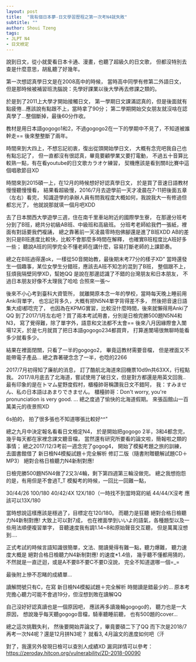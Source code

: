 ```yaml
---
layout: post
title:  "我有個日本夢-日文學習歷程之第一次考N4就失敗"
subtitle: ""
author: Shoui Tzeng
tags: 
- JLPT N4
- 日文檢定
---
```


說到日文，從小就愛看日本卡通、漫畫，也聽了超級久的日文歌，
但都沒特別去查是什麼意思，胡亂聽了好幾年。


第一次想認真學日文是在2008高中的時候，
當時高中同學有修第二外語日文，
但是那時候被補習班洗腦說：先學好課業以後大學再去修課之類的。



於是到了2011上大學才開始接觸日文，
第一學期日文課滿認真的，但是後面就有點疲倦...應該說有點跟不上，當時拿了90分；
第二學期開始交女朋友就沒啥在認真學了...整個斷掉，最後60分作收。



教材是用日本語gogogo1和2，不過gogogo2在一下的學期中不見了，不知道被誰幹走==
後來整整斷了兩年。



時間來到大四上，不想忘記初衷，復出從頭開始學日文，
大概有念完吧我自己也有點忘記了，
但一直都沒有很認真，畢竟要顧學業又要打電動，
不過五十音算比較熟一點，有在看youtube的日文歌カラオケ練習，
契機應該是看到關8比賽中這個唱歌節目XD


時間來到2015碩一上，在12月的時候想好好認真學日文，
於是買了音速日語教材慢慢聽慢慢看，
結果看超級慢，2016/7月去遊學前一天才凌晨在7-11把後面五章（左右）看完，
知識遊學的承辦人員有問我程度大概如何，我說我大一有修過但都忘光了，
他就說那就填一個月吧XDD


去了日本關西大學遊學三週，住在南千里車站附近的國際學生寮，
在那邊分班考分到了B班，總共分初級AB班、中級班和高級班。
分班考老師給我們一張紙，裡面有對話要我們複誦，
總之靠著前一天凌晨零時抱佛腳還是進了B班XDD
AB的差別只是B班進度比較快，比較不會那麼多時間在解釋，
也確實B班程度比A班好多一些；
聽說A班的同學完全不懂老師在講什麼，容易打斷老師的上課節奏。



總之在B班過得還ok，一樣從50音開始教，最後期末考77分的樣子XD"
當時還發生一個趣事，某位女學生分錯班，應該去A班不知怎的混到了B班，
整個跟不上，狂煩我隔壁同學XD，幫她QQ
是說在那邊認識了不錯的台灣朋友和日本朋友，
不過日本朋友好像不太理我了哈哈
合照來一張～







後來不小心考到臺科大資管所，
就離開原本念一年的學校，當時每天晚上睡前用Anki背單字，
也忘記背多久，大概有把N5N4單字背得差不多，
然後把音速日語集大成I都唸完了，
也因為在KPMG實習，比較沒什麼時間，後來就懶得用Anki了QQ
到了2017/1月左右吧？買了兩本考試用書，分別是日檢完勝500題N5N4和N3，
寫了覺得難，除了單字外，語意和文法都不太會==
後來八月因緣際會入闈場12天，於是七月就買了把日本語gogogo234都買齊，
打算進闈場很無聊時能看多少就看多少。


結果在裡面閉關，只看了一半的gogogo2，
畢竟這教材需要音檔，
但是裡面又不能帶電子產品...
總之靠著硬念念了一半，也唸的2266



2017/7月初得知了廉航的消息，
訂了酷航北海道來回機票10d9n共63XX，行程點我。
2017/8月底去了北海道，嘗試使用了破日文，但是對方都還是用英文回我..
最有印象的是在トマム星野度假村，櫃檯帥哥稱讚我日文不錯阿，
我：すみません、私の日本語はあまりできません。
櫃檯帥哥：Don't worry, you're pronunciation is very good.
...
總之度過了愉快的北海道假期。
來張函館山一百萬美元的夜景照XD



6s拍的，
拍了很多張也不知道哪張比較好^^"


總之九月中決定報名看看日文檢定N4，
於是開始把gogogo 2半，3和4都念完，
幾乎每天都在家裡念課文聽音檔，
當然還有研究所要看的論文啦，簡報啦之類的事情；
總之2017/12/3考前一週念完了gogog4，
開始了模擬考題之旅的訓練，
去圖書館借了
新日檢N4模擬試題＋完全解析 修訂二版（隨書附贈聽解試題CD＋MP3）
絕對合格日檢聽力N4新制對應! 

日檢完勝500題N5N4做了2又3/4輪，剩下第四週第三輪沒做完。
總之我想抱怨的是，有用但是不會過T_T
模擬考的時候，一回比一回難一點，



30/44/26 100/180
40/42/4X 12X/180（一時找不到當時寫的紙
44/44/X沒考 應該可以13X/180


當時想說這樣應該是穩過了，目標定在120/180。
而聽力是狂聽 絕對合格日檢聽力N4新制對應!
大致上可以對7成，
也在裡面學到いいよ的語氣，各種題型以及一些用法順便複習單字，
音聽速度我有調1.14~8和原始聲音交互聽，
但是萬萬沒想到....





正式考試的時候言語知識很簡單，文法、閱讀覺得有難一點，聽力爆難，
聽力速度大概是 絕對合格日檢聽力N4新制對應! 的速度*1.4倍，
幾乎聽不懂都用猜的，不然就是一直迂迴，或是A不要B不要C不要D沒說，
完全不知道選哪一個=_=


最後附上慘不忍睹的成績單...




讀解問號只有C，在寫 新日檢N4模擬試題＋完全解析 時閱讀是錯最少的...
原本考完擔心聽力可能不會過19分，但沒想到敗在讀解QQ


自己沒好好認真讀也是一個原因吧，
應該再多讀幾輪gogogo的，
聽力也是一大原因，
想說幾乎每天聽gogogo音檔，騎車聽睡前聽，
也有500題的cover...



總之這次挑戰失利，
然後要開始弄論文了，畢竟要碩二下了QQ
而下次是2018/7再考一次N4呢？還是12月拼N3呢？
就看3, 4月論文的進度如何吧（汗



對了，我還另外發現日檢可以查別人成績XD
漏洞詳情可以參考：https://zeroday.hitcon.org/vulnerability/ZD-2018-00090

